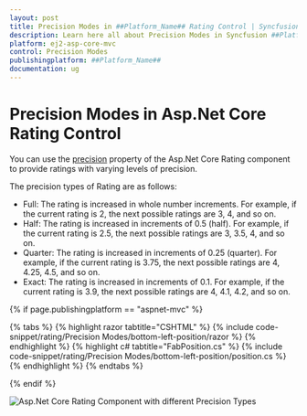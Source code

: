 ```yaml
---
layout: post
title: Precision Modes in ##Platform_Name## Rating Control | Syncfusion
description: Learn here all about Precision Modes in Syncfusion ##Platform_Name## Rating control of Syncfusion Essential JS 2 and more.
platform: ej2-asp-core-mvc
control: Precision Modes
publishingplatform: ##Platform_Name##
documentation: ug
---
```


# Precision Modes in Asp.Net Core Rating Control

You can use the [precision](https://help.syncfusion.com/cr/aspnetcore-js2/Syncfusion.EJ2.Inputs.Rating.html#Syncfusion_EJ2_Inputs_Rating_Precision) property of the Asp.Net Core Rating component to provide ratings with varying levels of precision.

The precision types of Rating are as follows:

* Full: The rating is increased in whole number increments. For example, if the current rating is 2, the next possible ratings are 3, 4, and so on.
* Half: The rating is increased in increments of 0.5 (half). For example, if the current rating is 2.5, the next possible ratings are 3, 3.5, 4, and so on. 
* Quarter: The rating is increased in increments of 0.25 (quarter). For example, if the current rating is 3.75, the next possible ratings are 4, 4.25, 4.5, and so on. 
* Exact: The rating is increased in increments of 0.1. For example, if the current rating is 3.9, the next possible ratings are 4, 4.1, 4.2, and so on.

{% if page.publishingplatform == "aspnet-mvc" %}

{% tabs %}
{% highlight razor tabtitle="CSHTML" %}
{% include code-snippet/rating/Precision Modes/bottom-left-position/razor %}
{% endhighlight %}
{% highlight c# tabtitle="FabPosition.cs" %}
{% include code-snippet/rating/Precision Modes/bottom-left-position/position.cs %}
{% endhighlight %}
{% endtabs %}

{% endif %}

![Asp.Net Core Rating Component with different Precision Types](./images/rating-precision-types.png)